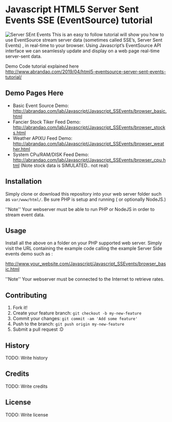 # Javascript HTML5 Server Sent Events SSE (EventSource) tutorial 
 ![Server SEnt Events](http://www.abrandao.com/wp-content/uploads/2019/04/sse_weather_page-300x176.png)  This is an  easy to follow tutorial will show you how to use EventSource  stream server data  (sometimes called SSE’s, Server Sent Events) , in real-time to your browser. Using  Javascript’s EventSource API  interface we can seamlessly update and display on a web page real-time  server-sent data.

Demo Code tutorial explained  here http://www.abrandao.com/2019/04/html5-eventsource-server-sent-events-tutorial/


## Demo Pages Here

 * Basic Event Source Demo: http://abrandao.com/lab/Javascript/Javascript_SSEvents/browser_basic.html
 * Fancier Stock Tiker Feed Demo:  http://abrandao.com/lab/Javascript/Javascript_SSEvents/browser_stocks.html
 * Weather APIXU Feed Demo:  http://abrandao.com/lab/Javascript/Javascript_SSEvents/browser_weather.html
 * System CPu/RAM/DISK Feed Demo:  http://abrandao.com/lab/Javascript/Javascript_SSEvents/browser_cpu.html
 (Note stock data is SIMULATED.. not real)

## Installation
Simply clone  or download this repository   into your web server folder such as `var/www/html/`. 
Be sure PHP is setup and running ( or optionally NodeJS.)

  ''Note'' Your webserver must be able to run PHP or NodeJS in order to stream event data.
 
## Usage

 Install all the above on a folder on your PHP supported web server.
 Simply visit the URL containing the example code  calling the example Server Side events demo such as :

http://www.your_website.com/Javascript/Javascript_SSEvents/browser_basic.html

''Note'' Your webserver must be connected to the Internet to retrieve rates.

## Contributing
1. Fork it!
2. Create your feature branch: `git checkout -b my-new-feature`
3. Commit your changes: `git commit -am 'Add some feature'`
4. Push to the branch: `git push origin my-new-feature`
5. Submit a pull request :D
## History
TODO: Write history
## Credits
TODO: Write credits
## License
TODO: Write license
